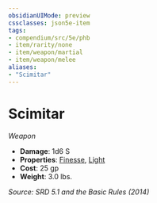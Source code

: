 ```yaml
---
obsidianUIMode: preview
cssclasses: json5e-item
tags:
- compendium/src/5e/phb
- item/rarity/none
- item/weapon/martial
- item/weapon/melee
aliases: 
- "Scimitar"
---
```

# Scimitar
*Weapon*  

- **Damage**: 1d6 S
- **Properties**: [Finesse](rules/item-properties.md#Finesse), [Light](rules/item-properties.md#Light)
- **Cost**: 25 gp
- **Weight**: 3.0 lbs.

*Source: SRD 5.1 and the Basic Rules (2014)*